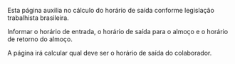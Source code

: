 Esta página auxilia no cálculo do horário de saída conforme legislação trabalhista brasileira.

Informar o horário de entrada, o horário de saída para o almoço e o horário de retorno do almoço.

A página irá calcular qual deve ser o horário de saída do colaborador.
